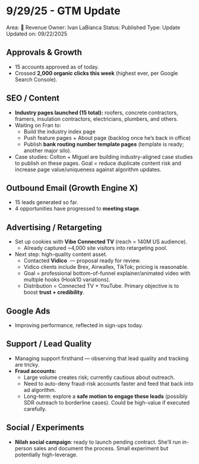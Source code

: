 # 9/29/25 - GTM Update

Area: 🤑 Revenue
Owner: Ivan LaBianca
Status: Published
Type: Update
Updated on: 09/22/2025

## **Approvals & Growth**

- 15 accounts approved as of today.
- Crossed **2,000 organic clicks this week** (highest ever, per Google Search Console).

## **SEO / Content**

- **Industry pages launched (15 total):** roofers, concrete contractors, framers, insulation contractors, electricians, plumbers, and others.
- Waiting on Fran to:
    - Build the industry index page
    - Push feature pages + About page (backlog once he’s back in office)
    - Publish **bank routing number template pages** (template is ready; another major silo).
- Case studies: Colton + Miguel are building industry-aligned case studies to publish on these pages. Goal = reduce duplicate content risk and increase page value/uniqueness against algorithm updates.

## **Outbound Email (Growth Engine X)**

- 15 leads generated so far.
- 4 opportunities have progressed to **meeting stage**.

## **Advertising / Retargeting**

- Set up cookies with **Vibe Connected TV** (reach = 140M US audience).
    - Already captured ~4,000 site visitors into retargeting pool.
- Next step: high-quality content asset.
    - Contacted **Vidico**  — proposal ready for review.
    - Vidico clients include Brex, Airwallex, TikTok; pricing is reasonable.
    - Goal = professional bottom-of-funnel explainer/animated video with multiple hooks (Hook10 variations).
    - Distribution = Connected TV + YouTube. Primary objective is to boost **trust + credibility**.

## **Google Ads**

- Improving performance, reflected in sign-ups today.

## **Support / Lead Quality**

- Managing support firsthand — observing that lead quality and tracking are tricky.
- **Fraud accounts:**
    - Large volume creates risk; currently cautious about outreach.
    - Need to auto-deny fraud-risk accounts faster and feed that back into ad algorithm.
    - Long-term: explore a **safe motion to engage these leads** (possibly SDR outreach to borderline cases). Could be high-value if executed carefully.

## **Social / Experiments**

- **Nilah social campaign**: ready to launch pending contract. She’ll run in-person sales and document the process. Small experiment but potentially high-leverage.